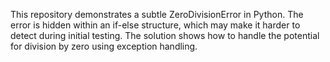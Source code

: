 This repository demonstrates a subtle ZeroDivisionError in Python. The error is hidden within an if-else structure, which may make it harder to detect during initial testing. The solution shows how to handle the potential for division by zero using exception handling.